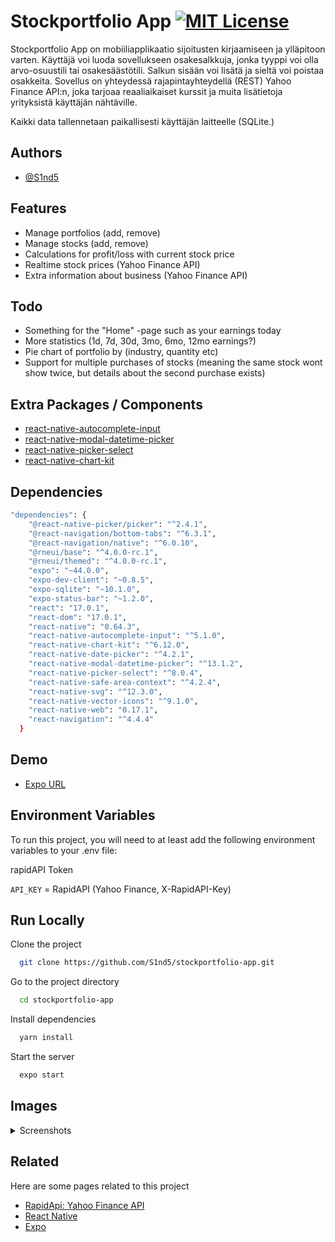 # Stockportfolio App [![MIT License](https://img.shields.io/badge/license-MIT-blue.svg)](http://www.gnu.org/licenses/mit-3.0)

Stockportfolio App on mobiiliapplikaatio sijoitusten kirjaamiseen ja ylläpitoon varten. Käyttäjä voi luoda sovellukseen osakesalkkuja, jonka tyyppi voi olla arvo-osuustili tai osakesäästötili. Salkun sisään voi lisätä ja sieltä voi poistaa osakkeita. Sovellus on yhteydessä rajapintayhteydellä (REST) Yahoo Finance API:n, joka tarjoaa reaaliaikaiset kurssit ja muita lisätietoja yrityksistä käyttäjän nähtäville.

Kaikki data tallennetaan paikallisesti käyttäjän laitteelle (SQLite.)

## Authors

- [@S1nd5](https://www.github.com/S1nd5)

## Features

- Manage portfolios (add, remove)
- Manage stocks (add, remove)
- Calculations for profit/loss with current stock price
- Realtime stock prices (Yahoo Finance API)
- Extra information about business (Yahoo Finance API)

## Todo

- Something for the "Home" -page such as your earnings today
- More statistics (1d, 7d, 30d, 3mo, 6mo, 12mo earnings?)
- Pie chart of portfolio by (industry, quantity etc)
- Support for multiple purchases of stocks (meaning the same stock wont show twice, but details about the second purchase exists)

## Extra Packages / Components

- [react-native-autocomplete-input](https://github.com/mrlaessig/react-native-autocomplete-input)
- [react-native-modal-datetime-picker](https://github.com/mmazzarolo/react-native-modal-datetime-picker)
- [react-native-picker-select](https://www.npmjs.com/package/react-native-picker-select)
- [react-native-chart-kit](https://www.npmjs.com/package/react-native-chart-kit)

## Dependencies

```bash
"dependencies": {
    "@react-native-picker/picker": "^2.4.1",
    "@react-navigation/bottom-tabs": "^6.3.1",
    "@react-navigation/native": "^6.0.10",
    "@rneui/base": "^4.0.0-rc.1",
    "@rneui/themed": "^4.0.0-rc.1",
    "expo": "~44.0.0",
    "expo-dev-client": "~0.8.5",
    "expo-sqlite": "~10.1.0",
    "expo-status-bar": "~1.2.0",
    "react": "17.0.1",
    "react-dom": "17.0.1",
    "react-native": "0.64.3",
    "react-native-autocomplete-input": "^5.1.0",
    "react-native-chart-kit": "^6.12.0",
    "react-native-date-picker": "^4.2.1",
    "react-native-modal-datetime-picker": "^13.1.2",
    "react-native-picker-select": "^8.0.4",
    "react-native-safe-area-context": "^4.2.4",
    "react-native-svg": "^12.3.0",
    "react-native-vector-icons": "^9.1.0",
    "react-native-web": "0.17.1",
    "react-navigation": "^4.4.4"
  }
  ```

## Demo

- [Expo URL](https://expo.dev/@s4nd5/stockportfolio-app)

## Environment Variables

To run this project, you will need to at least add the following environment variables to your .env file:

rapidAPI Token

`API_KEY` = RapidAPI (Yahoo Finance, X-RapidAPI-Key)

## Run Locally

Clone the project

```bash
  git clone https://github.com/S1nd5/stockportfolio-app.git
```

Go to the project directory

```bash
  cd stockportfolio-app
```

Install dependencies

```bash
  yarn install
```

Start the server

```bash
  expo start
```
    
## Images

<details><summary>Screenshots</summary>
<a href="https://ibb.co/nDjpk15"><img src="https://i.ibb.co/NLKRYNH/1.png" alt="1" border="0" width="250"></a>
<a href="https://ibb.co/1JXtcJ1"><img src="https://i.ibb.co/Z1gp915/2.png" alt="2" border="0" width="250"></a>
<a href="https://ibb.co/jD7h6kj"><img src="https://i.ibb.co/0rPqDyz/3.png" alt="3" border="0" width="250"></a>
<a href="https://ibb.co/WvLrRG5"><img src="https://i.ibb.co/5hPQJG4/4.png" alt="4" border="0" width="250"></a>
<a href="https://ibb.co/cYn8McX"><img src="https://i.ibb.co/5KHjtWx/5.png" alt="5" border="0" width="250"></a>
<a href="https://ibb.co/d2RYxNH"><img src="https://i.ibb.co/Hzj83c9/6.png" alt="6" border="0" width="250"></a>
<a href="https://ibb.co/zH9106v"><img src="https://i.ibb.co/sJxhMWY/7.png" alt="7" border="0" width="250"></a>
<a href="https://ibb.co/PTdTphK"><img src="https://i.ibb.co/XyqyBs1/8.png" alt="8" border="0" width="250"></a>
<a href="https://ibb.co/DfzQc4n"><img src="https://i.ibb.co/zVQZ9sw/9.png" alt="9" border="0" width="250"></a>
<a href="https://ibb.co/0CPhXrr"><img src="https://i.ibb.co/n7hz0jj/10.png" alt="10" border="0" width="250"></a>
<a href="https://ibb.co/wW5Qt2N"><img src="https://i.ibb.co/VSfC6kW/11.png" alt="11" border="0" width="250"></a>
</details>

## Related

Here are some pages related to this project

- [RapidApi: Yahoo Finance API](https://rapidapi.com/apidojo/api/yh-finance/)
- [React Native](https://reactnative.dev/)
- [Expo](https://expo.dev/)
